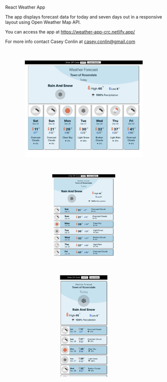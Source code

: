 React Weather App

The app displays forecast data for today and seven days out in a responsive layout using Open Weather Map API.

You can access the app at https://weather-app-crc.netlify.app/

For more info contact Casey Conlin at casey.conlin@gmail.com

<div style="width:75%; margin:50px auto;">

<img src ="./src/images/desktop-screenshot.png?raw=true"  alt="Desktop screenshot">

</div>

<div style="width:40%; margin: auto;">

<img src ="./src/images/tablet-screenshot.png?raw=true"  alt="Tablet screenshot">

</div>
<div style="width:30%; margin: 50px auto;">

<img src ="./src/images/mobile-screenshot.png?raw=true"  alt="Mobile screenshot">

</div>
